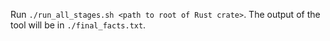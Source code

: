 Run `./run_all_stages.sh <path to root of Rust crate>`.
The output of the tool will be in `./final_facts.txt`.
